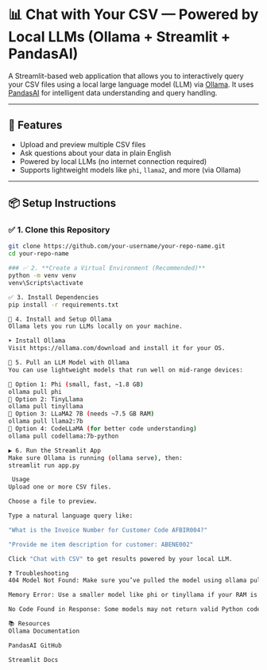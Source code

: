 # 📊 Chat with Your CSV — Powered by Local LLMs (Ollama + Streamlit + PandasAI)

A Streamlit-based web application that allows you to interactively query your CSV files using a local large language model (LLM) via [Ollama](https://ollama.com/). It uses [PandasAI](https://github.com/gventuri/pandas-ai) for intelligent data understanding and query handling.

---

## 🚀 Features

- Upload and preview multiple CSV files
- Ask questions about your data in plain English
- Powered by local LLMs (no internet connection required)
- Supports lightweight models like `phi`, `llama2`, and more (via Ollama)

---

## 📦 Setup Instructions

### ✅ 1. Clone this Repository

```bash
git clone https://github.com/your-username/your-repo-name.git
cd your-repo-name

### ✅ 2. **Create a Virtual Environment (Recommended)**
python -m venv venv
venv\Scripts\activate

✅ 3. Install Dependencies
pip install -r requirements.txt

🤖 4. Install and Setup Ollama
Ollama lets you run LLMs locally on your machine.

➤ Install Ollama
Visit https://ollama.com/download and install it for your OS.

🧠 5. Pull an LLM Model with Ollama
You can use lightweight models that run well on mid-range devices:

🔹 Option 1: Phi (small, fast, ~1.8 GB)
ollama pull phi
🔹 Option 2: TinyLlama
ollama pull tinyllama
🔹 Option 3: LLaMA2 7B (needs ~7.5 GB RAM)
ollama pull llama2:7b
🔹 Option 4: CodeLLaMA (for better code understanding)
ollama pull codellama:7b-python

▶️ 6. Run the Streamlit App
Make sure Ollama is running (ollama serve), then:
streamlit run app.py

 Usage
Upload one or more CSV files.

Choose a file to preview.

Type a natural language query like:

"What is the Invoice Number for Customer Code AFBIR004?"

"Provide me item description for customer: ABENE002"

Click "Chat with CSV" to get results powered by your local LLM.

❓ Troubleshooting
404 Model Not Found: Make sure you’ve pulled the model using ollama pull <model>.

Memory Error: Use a smaller model like phi or tinyllama if your RAM is < 8 GB.

No Code Found in Response: Some models may not return valid Python code. Try switching to codellama:7b-python or llama2:7b.

📚 Resources
Ollama Documentation

PandasAI GitHub

Streamlit Docs
